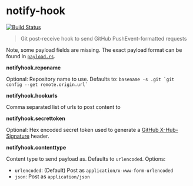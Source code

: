 # notify-hook

[![Build Status](https://travis-ci.org/jaemk/notify-hook.svg?branch=master)](https://travis-ci.org/jaemk/notify-hook)

> Git post-receive hook to send GitHub PushEvent-formatted requests

Note, some payload fields are missing. The exact payload format can be found in [`payload.rs`](https://github.com/jaemk/notify-hook/blob/master/src/payload.rs).


**notifyhook.reponame**

Optional: Repository name to use. Defaults to: ``` basename -s .git `git config --get remote.origin.url` ```


**notifyhook.hookurls**

Comma separated list of urls to post content to


**notifyhook.secrettoken**

Optional: Hex encoded secret token used to generate a [GitHub X-Hub-Signature](https://developer.github.com/webhooks/securing/) header.


**notifyhook.contenttype**

Content type to send payload as. Defaults to `urlencoded`. Options:

- `urlencoded`: (Default) Post as `application/x-www-form-urlencoded`
- `json`: Post as `application/json`


